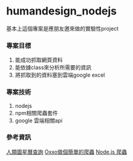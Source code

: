 # humandesign_nodejs

基本上這個專案是應朋友邀來做的實驗性project  

### 專案目標
1. 能成功抓取網頁資料
2. 能依據class來分析所需要的資訊
3. 將抓取到的資料塞到雲端google excel

### 專案技術
1. nodejs
2. npm相關爬蟲套件
3. google 雲端相關api

### 參考資訊
[人類圖星曆查詢](https://humandesign.org.cn/ephemeris)
[Oxxo做個簡單的爬蟲](https://www.oxxostudio.tw/articles/201512/spider-basic.html)
[Node.js 爬蟲](https://andy6804tw.github.io/2018/02/11/nodejs-crawler/)